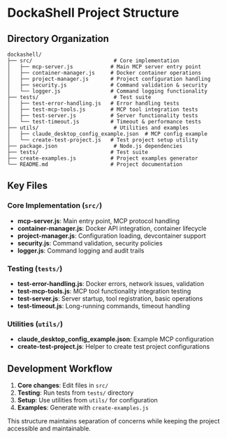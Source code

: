 # DockaShell Project Structure

## Directory Organization

```
dockashell/
├── src/                          # Core implementation
│   ├── mcp-server.js            # Main MCP server entry point
│   ├── container-manager.js     # Docker container operations
│   ├── project-manager.js       # Project configuration handling
│   ├── security.js              # Command validation & security
│   └── logger.js                # Command logging functionality
├── tests/                        # Test suite
│   ├── test-error-handling.js   # Error handling tests
│   ├── test-mcp-tools.js        # MCP tool integration tests
│   ├── test-server.js           # Server functionality tests
│   └── test-timeout.js          # Timeout & performance tests
├── utils/                        # Utilities and examples
│   ├── claude_desktop_config_example.json  # MCP config example
│   └── create-test-project.js   # Test project setup utility
├── package.json                  # Node.js dependencies
├── tests/                       # Test suite
├── create-examples.js           # Project examples generator
└── README.md                    # Project documentation
```

## Key Files

### Core Implementation (`src/`)
- **mcp-server.js**: Main entry point, MCP protocol handling
- **container-manager.js**: Docker API integration, container lifecycle
- **project-manager.js**: Configuration loading, devcontainer support
- **security.js**: Command validation, security policies
- **logger.js**: Command logging and audit trails

### Testing (`tests/`)
- **test-error-handling.js**: Docker errors, network issues, validation
- **test-mcp-tools.js**: MCP tool functionality integration testing
- **test-server.js**: Server startup, tool registration, basic operations
- **test-timeout.js**: Long-running commands, timeout handling

### Utilities (`utils/`)
- **claude_desktop_config_example.json**: Example MCP configuration
- **create-test-project.js**: Helper to create test project configurations

## Development Workflow

1. **Core changes**: Edit files in `src/`
2. **Testing**: Run tests from `tests/` directory
3. **Setup**: Use utilities from `utils/` for configuration
4. **Examples**: Generate with `create-examples.js`

This structure maintains separation of concerns while keeping the project accessible and maintainable.

